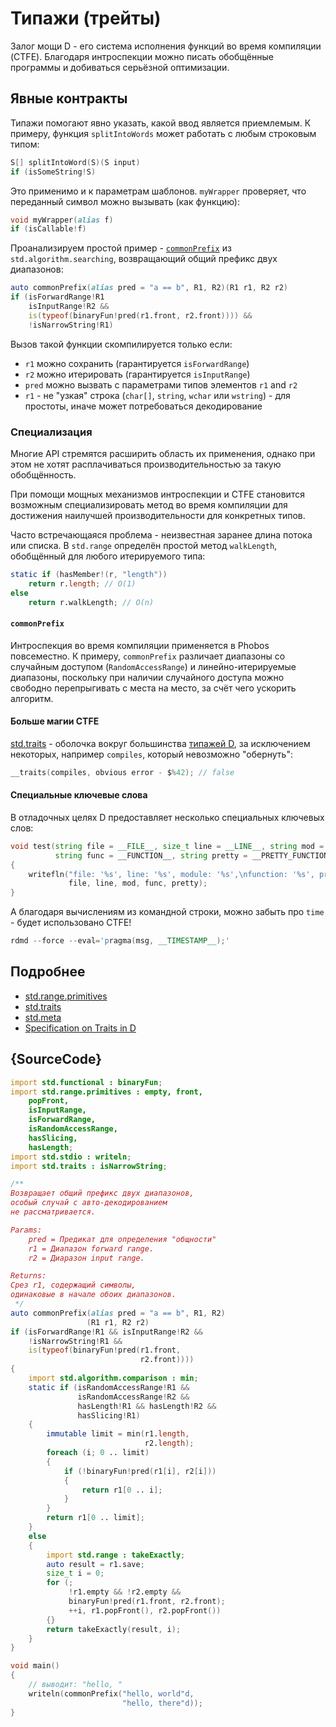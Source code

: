 # Типажи (трейты)

Залог мощи D - его система исполнения функций во время компиляции (CTFE).
Благодаря интроспекции можно писать обобщённые программы и добиваться
серьёзной оптимизации.

## Явные контракты

Типажи помогают явно указать, какой ввод является приемлемым.
К примеру, функция `splitIntoWords` может работать с любым строковым
типом:

```d
S[] splitIntoWord(S)(S input)
if (isSomeString!S)
```

Это применимо и к параметрам шаблонов. `myWrapper` проверяет, что
переданный символ можно вызывать (как функцию):

```d
void myWrapper(alias f)
if (isCallable!f)
```

Проанализируем простой пример - [`commonPrefix`](https://dlang.org/phobos/std_algorithm_searching.html#.commonPrefix)
из `std.algorithm.searching`, возвращающий общий префикс двух диапазонов:

```d
auto commonPrefix(alias pred = "a == b", R1, R2)(R1 r1, R2 r2)
if (isForwardRange!R1
    isInputRange!R2 &&
    is(typeof(binaryFun!pred(r1.front, r2.front)))) &&
    !isNarrowString!R1)
```

Вызов такой функции скомпилируется только если:

- `r1` можно сохранить (гарантируется `isForwardRange`)
- `r2` можно итерировать (гарантируется `isInputRange`)
- `pred` можно вызвать с параметрами типов элементов `r1` and `r2`
- `r1` - не "узкая" строка (`char[]`, `string`, `wchar` или `wstring`) - для простоты, иначе может потребоваться декодирование

### Специализация

Многие API стремятся расширить область их применения,
однако при этом не хотят расплачиваться
производительностью за такую обобщённость.

При помощи мощных механизмов интроспекции и CTFE становится возможным
специализировать метод во время компиляции для достижения наилучшей
производительности для конкретных типов.

Часто встречающаяся проблема - неизвестная заранее длина потока или списка.
В `std.range` определён простой метод `walkLength`, обобщённый для
любого итерируемого типа:

```d
static if (hasMember!(r, "length"))
    return r.length; // O(1)
else
    return r.walkLength; // O(n)
```

#### `commonPrefix`

Интроспекция во время компиляции применяется в Phobos повсеместно.
К примеру, `commonPrefix` различает диапазоны со случайным доступом
(`RandomAccessRange`) и линейно-итерируемые диапазоны, поскольку
при наличии случайного доступа можно свободно перепрыгивать с места
на место, за счёт чего ускорить алгоритм.

#### Больше магии CTFE

[std.traits](https://dlang.org/phobos/std_traits.html) - оболочка вокруг
большинства [типажей D](https://dlang.org/spec/traits.html), за исключением
некоторых, например `compiles`, который невозможно "обернуть":

```d
__traits(compiles, obvious error - $%42); // false
```

#### Специальные ключевые слова

В отладочных целях D предоставляет несколько специальных ключевых слов:

```d
void test(string file = __FILE__, size_t line = __LINE__, string mod = __MODULE__,
          string func = __FUNCTION__, string pretty = __PRETTY_FUNCTION__)
{
    writefln("file: '%s', line: '%s', module: '%s',\nfunction: '%s', pretty function: '%s'",
             file, line, mod, func, pretty);
}
```

А благодаря вычислениям из командной строки, можно забыть про `time` -
будет использовано CTFE!

```d
rdmd --force --eval='pragma(msg, __TIMESTAMP__);'
```

## Подробнее

- [std.range.primitives](https://dlang.org/phobos/std_range_primitives.html)
- [std.traits](https://dlang.org/phobos/std_traits.html)
- [std.meta](https://dlang.org/phobos/std_meta.html)
- [Specification on Traits in D](https://dlang.org/spec/traits.html)

## {SourceCode}

```d
import std.functional : binaryFun;
import std.range.primitives : empty, front,
    popFront,
    isInputRange,
    isForwardRange,
    isRandomAccessRange,
    hasSlicing,
    hasLength;
import std.stdio : writeln;
import std.traits : isNarrowString;

/**
Возвращает общий префикс двух диапазонов,
особый случай с авто-декодированием
не рассматривается.

Params:
    pred = Предикат для определения "общности"
    r1 = Диапазон forward range.
    r2 = Диаразон input range.

Returns:
Срез r1, содержащий символы,
одинаковые в начале обоих диапазонов.
 */
auto commonPrefix(alias pred = "a == b", R1, R2)
                 (R1 r1, R2 r2)
if (isForwardRange!R1 && isInputRange!R2 &&
    !isNarrowString!R1 &&
    is(typeof(binaryFun!pred(r1.front,
                             r2.front))))
{
    import std.algorithm.comparison : min;
    static if (isRandomAccessRange!R1 &&
               isRandomAccessRange!R2 &&
               hasLength!R1 && hasLength!R2 &&
               hasSlicing!R1)
    {
        immutable limit = min(r1.length,
                              r2.length);
        foreach (i; 0 .. limit)
        {
            if (!binaryFun!pred(r1[i], r2[i]))
            {
                return r1[0 .. i];
            }
        }
        return r1[0 .. limit];
    }
    else
    {
        import std.range : takeExactly;
        auto result = r1.save;
        size_t i = 0;
        for (;
             !r1.empty && !r2.empty &&
             binaryFun!pred(r1.front, r2.front);
             ++i, r1.popFront(), r2.popFront())
        {}
        return takeExactly(result, i);
    }
}

void main()
{
    // выводит: "hello, "
    writeln(commonPrefix("hello, world"d,
                         "hello, there"d));
}
```
